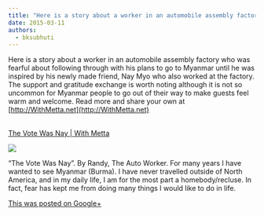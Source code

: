 ```yaml
---
title: "Here is a story about a worker in an automobile assembly factory who was fearful about following through..."
date: 2015-03-11
authors: 
  - bksubhuti
---
```


Here is a story about a worker in an automobile assembly factory who was fearful about following through with his plans to go to Myanmar until he was inspired by his newly made friend, Nay Myo who also worked at the factory. The support and gratitude exchange is worth noting although it is not so uncommon for Myanmar people to go out of their way to make guests feel warm and welcome. Read more and share your own at [http://WithMetta.net](http://WithMetta.net)  
﻿

[The Vote Was Nay | With Metta](http://withmetta.net/the-vote-was-nay/)

[![](https://lh3.googleusercontent.com/proxy/K3UoPv8MaUhRM58qZy2FXZeU6IBALAfGLo5g7cH89Y4xLJk08rzDJAJ7-QW4XY5yQcOxoxy54LPvYXMUAF-u6DbqrLIPXfsoax_i=w120-h120)](http://withmetta.net/the-vote-was-nay/)

“The Vote Was Nay”. By Randy, The Auto Worker. For many years I have wanted to see Myanmar (Burma). I have never travelled outside of North America, and in my daily life, I am for the most part a homebody/recluse. In fact, fear has kept me from doing many things I would like to do in life.

[This was posted on Google+](https://plus.google.com/+BhikkhuSubhuti/posts/E4B9WUJbFju)